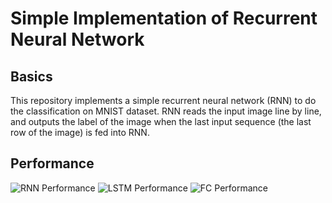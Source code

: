 # Simple Implementation of Recurrent Neural Network
## Basics
This repository implements a simple recurrent neural network (RNN) to do the classification on MNIST dataset. RNN reads the input image line by line, and outputs the label of the image when the last input sequence (the last row of the image) is fed into RNN.
## Performance
![RNN Performance](/RNN/Figures/rnn.png)
![LSTM Performance](/RNN/Figures/lstm.png)
![FC Performance](/RNN/Figures/fc.png)

